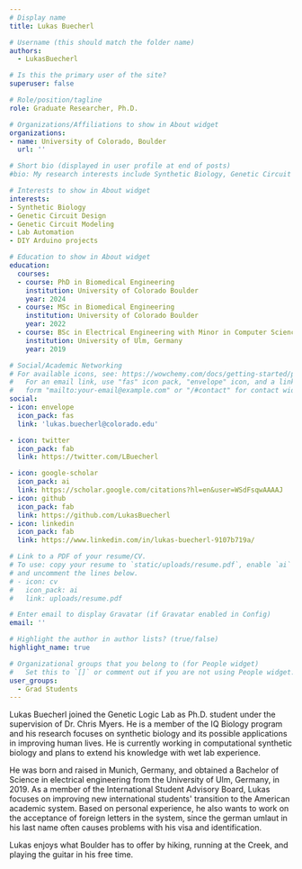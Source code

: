 ```yaml
---
# Display name
title: Lukas Buecherl

# Username (this should match the folder name)
authors:
  - LukasBuecherl

# Is this the primary user of the site?
superuser: false

# Role/position/tagline
role: Graduate Researcher, Ph.D.

# Organizations/Affiliations to show in About widget
organizations:
- name: University of Colorado, Boulder
  url: ''

# Short bio (displayed in user profile at end of posts)
#bio: My research interests include Synthetic Biology, Genetic Circuit Design and modeling, and DIY Arduino projects.

# Interests to show in About widget
interests:
- Synthetic Biology
- Genetic Circuit Design
- Genetic Circuit Modeling
- Lab Automation
- DIY Arduino projects

# Education to show in About widget
education:
  courses:
  - course: PhD in Biomedical Engineering
    institution: University of Colorado Boulder
    year: 2024
  - course: MSc in Biomedical Engineering
    institution: University of Colorado Boulder
    year: 2022
  - course: BSc in Electrical Engineering with Minor in Computer Science
    institution: University of Ulm, Germany
    year: 2019

# Social/Academic Networking
# For available icons, see: https://wowchemy.com/docs/getting-started/page-builder/#icons
#   For an email link, use "fas" icon pack, "envelope" icon, and a link in the
#   form "mailto:your-email@example.com" or "/#contact" for contact widget.
social:
- icon: envelope
  icon_pack: fas
  link: 'lukas.buecherl@colorado.edu'

- icon: twitter
  icon_pack: fab
  link: https://twitter.com/LBuecherl

- icon: google-scholar
  icon_pack: ai
  link: https://scholar.google.com/citations?hl=en&user=WSdFsqwAAAAJ
- icon: github
  icon_pack: fab
  link: https://github.com/LukasBuecherl
- icon: linkedin
  icon_pack: fab
  link: https://www.linkedin.com/in/lukas-buecherl-9107b719a/

# Link to a PDF of your resume/CV.
# To use: copy your resume to `static/uploads/resume.pdf`, enable `ai` icons in `params.toml`,
# and uncomment the lines below.
# - icon: cv
#   icon_pack: ai
#   link: uploads/resume.pdf

# Enter email to display Gravatar (if Gravatar enabled in Config)
email: ''

# Highlight the author in author lists? (true/false)
highlight_name: true

# Organizational groups that you belong to (for People widget)
#   Set this to `[]` or comment out if you are not using People widget.
user_groups:
  - Grad Students
---
```


Lukas Buecherl joined the Genetic Logic Lab as Ph.D. student under the supervision of Dr. Chris Myers. He is a member of the IQ Biology program and his research focuses on synthetic biology and its possible applications in improving human lives. He is currently working in computational synthetic biology and plans to extend his knowledge with wet lab experience.

He was born and raised in Munich, Germany, and obtained a Bachelor of Science in electrical engineering from the University of Ulm, Germany, in 2019.
As a member of the International Student Advisory Board, Lukas focuses on improving new international students' transition to the American academic system. Based on personal experience, he also wants to work on the acceptance of foreign letters in the system, since the german umlaut in his last name often causes problems with his visa and identification.

Lukas enjoys what Boulder has to offer by hiking, running at the Creek, and playing the guitar in his free time.
